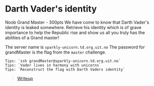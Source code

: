 # Darth Vader's identity
Noob Grand Master - 300pts
We have come to know that Darth Vader's identity is leaked somewhere.
Retrieve his identity which is of grave importance to help the Republic rise and show us all you truly has the abilities of a Grand master!




The server name is `sparkly-unicorn.td.org.uit.no` The password for grandMaster is the flag from the `master` challenge.


```
Tips: `ssh grandMaster@sparkly-unicorn.td.org.uit.no`
Tips: `Vader lives in harmony with unicorns`
Tips: `Reconstruct the flag with Darth Vaders identity`
```


>[Writeup](./writeup)